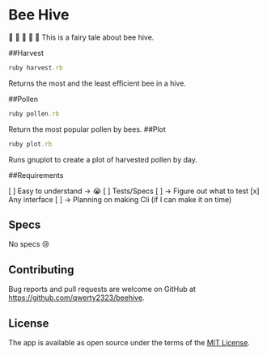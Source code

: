 # Bee Hive
:honeybee: :honeybee: :honeybee: :honeybee: :honeybee:
This is a fairy tale about bee hive.

##Harvest
```ruby
ruby harvest.rb
```
Returns the most and the least efficient bee in a hive.

##Pollen
```ruby
ruby pollen.rb
```

Return the most popular pollen by bees.
##Plot
```ruby
ruby plot.rb
```
Runs gnuplot to create a plot of harvested pollen by day.

##Requirements

[ ] Easy to understand -> :sob:
[ ] Tests/Specs
    [ ]    -> Figure out what to test
[x] Any interface
    [ ]    -> Planning on making Cli (if I can make it on time)

## Specs

No specs :cry:


## Contributing

Bug reports and pull requests are welcome on GitHub at https://github.com/qwerty2323/beehive.

## License

The app is available as open source under the terms of the [MIT License](http://opensource.org/licenses/MIT).

